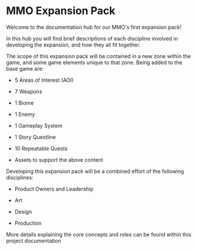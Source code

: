 # MMO Expansion Pack

Welcome to the documentation hub for our MMO's first expansion pack!

In this hub you will find brief descriptions of each discipline involved in developing the expansion, and how they all fit together. 

The scope of this expansion pack will be contained in a new zone within the game, and some game elements unique to that zone. Being added to the base game are:

- 5 Areas of Interest (AOI)

- 7 Weapons

- 1 Biome

- 1 Enemy

- 1 Gameplay System

- 1 Story Questline

- 10 Repeatable Quests

- Assets to support the above content

Developing this expansion pack will be a combined effort of the following disciplines:

- Product Owners and Leadership

- Art

- Design

- Production

More details explaining the core concepts and roles can be found within this project documentation
